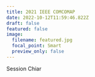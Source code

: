 ```yaml
---
title: 2021 IEEE COMCOMAP
date: 2022-10-12T11:59:46.822Z
draft: false
featured: false
image:
  filename: featured.jpg
  focal_point: Smart
  preview_only: false
---
```

S﻿ession Chiar